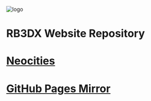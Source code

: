 ![logo](https://raw.githubusercontent.com/HMXMilohax/RB3DX-Site/main/docs/images/logo.gif)
# RB3DX Website Repository
# [Neocities](https://rb3dx.neocities.org/)
# [GitHub Pages Mirror](https://hmxmilohax.github.io/RB3DX-Site/)

